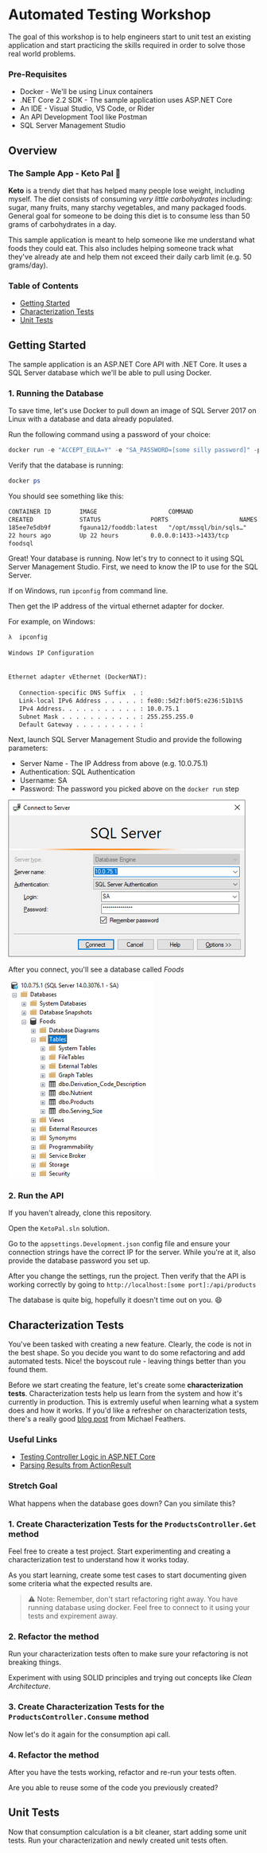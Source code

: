 
# Automated Testing Workshop

The goal of this workshop is to help engineers start to unit test an existing application and start practicing the skills required in order to solve those real world problems.

### Pre-Requisites 

- Docker - We'll be using Linux containers
- .NET Core 2.2 SDK - The sample application uses ASP.NET Core
- An IDE - Visual Studio, VS Code, or Rider
- An API Development Tool like Postman
- SQL Server Management Studio

## Overview

### The Sample App - Keto Pal :meat_on_bone:

**Keto** is a trendy diet that has helped many people lose weight, including myself. The diet consists of consuming *very little carbohydrates* including: sugar, many fruits, many starchy vegetables, and many packaged foods. General goal for someone to be doing this diet is to consume less than 50 grams of carbohydrates in a day. 

This sample application is meant to help someone like me understand what foods they could eat. This also includes helping someone track what they've already ate and help them not exceed their daily carb limit (e.g. 50 grams/day).

### Table of Contents

- [Getting Started](#getting-started)
- [Characterization Tests](#characterization-tests)
- [Unit Tests](#unit-tests)

## Getting Started

The sample application is an ASP.NET Core API with .NET Core. It uses a SQL Server database which we'll be able to pull using Docker. 

### 1. Running the Database

To save time, let's use Docker to pull down an image of SQL Server 2017 on Linux with a database and data already populated.

Run the following command using a password of your choice: 

``` powershell
docker run -e "ACCEPT_EULA=Y" -e "SA_PASSWORD=[some silly password]" -p 1433:1433 --name foodsql -d fgauna12/fooddb:latest
```

Verify that the database is running:

``` powershell
docker ps
```

You should see something like this:

```
CONTAINER ID        IMAGE                    COMMAND                  CREATED             STATUS              PORTS                    NAMES
185ee7e5db9f        fgauna12/fooddb:latest   "/opt/mssql/bin/sqls…"   22 hours ago        Up 22 hours         0.0.0.0:1433->1433/tcp   foodsql
```

Great! Your database is running. Now let's try to connect to it using SQL Server Management Studio.
First, we need to know the IP to use for the SQL Server. 

If on Windows, run `ipconfig` from command line.

Then get the IP address of the virtual ethernet adapter for docker.

For example, on Windows: 

```
λ  ipconfig

Windows IP Configuration


Ethernet adapter vEthernet (DockerNAT):

   Connection-specific DNS Suffix  . :
   Link-local IPv6 Address . . . . . : fe80::5d2f:b0f5:e236:51b1%5
   IPv4 Address. . . . . . . . . . . : 10.0.75.1
   Subnet Mask . . . . . . . . . . . : 255.255.255.0
   Default Gateway . . . . . . . . . :
```

Next, launch SQL Server Management Studio and provide the following parameters:

- Server Name - The IP Address from above (e.g. 10.0.75.1)
- Authentication: SQL Authentication
- Username: SA
- Password: The password you picked above on the `docker run` step


![](docs/images/ssms-connect.png?raw=true)

After you connect, you'll see a database called *Foods*

![](docs/images/ssms-explorer.png?raw=true)

### 2. Run the API

If you haven't already, clone this repository.

Open the `KetoPal.sln` solution.

Go to the `appsettings.Development.json` config file and ensure your connection strings have the correct IP for the server. While you're at it, also provide the database password you set up.

After you change the settings, run the project. 
Then verify that the API is working correctly by going to `http://localhost:[some port]:/api/products`

The database is quite big, hopefully it doesn't time out on you. :smile:

## Characterization Tests

You've been tasked with creating a new feature. Clearly, the code is not in the best shape. So you decide you want to do some refactoring and add automated tests. Nice! the boyscout rule - leaving things better than you found them.

Before we start creating the feature, let's create some **characterization tests**. Characterization tests help us learn from the system and how it's currently in production. This is extremly useful when learning what a system does and how it works. If you'd like a refresher on characterization tests, there's a really good [blog post](https://michaelfeathers.silvrback.com/characterization-testing) from Michael Feathers.

### Useful Links

- [Testing Controller Logic in ASP.NET Core](https://docs.microsoft.com/en-us/aspnet/core/mvc/controllers/testing?view=aspnetcore-2.2)
- [Parsing Results from ActionResult](https://stackoverflow.com/a/51489502)

### Stretch Goal 

What happens when the database goes down? Can you similate this?

### 1. Create Characterization Tests for the `ProductsController.Get` method

Feel free to create a test project. Start experimenting and creating a characterization test to understand how it works today.

As you start learning, create some test cases to start documenting given some criteria what the expected results are.

>:warning: Note: Remember, don't start refactoring right away. You have running database using docker. Feel free to connect to it using your tests and expirement away.

### 2. Refactor the method

Run your characterization tests often to make sure your refactoring is not breaking things.

Experiment with using SOLID principles and trying out concepts like _Clean Architecture_.

### 3. Create Characterization Tests for the `ProductsController.Consume` method

Now let's do it again for the consumption api call.

### 4. Refactor the method

After you have the tests working, refactor and re-run your tests often.

Are you able to reuse some of the code you previously created?

## Unit Tests

Now that consumption calculation is a bit cleaner, start adding some unit tests. Run your characterization and newly created unit tests often.

